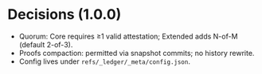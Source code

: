 # Decisions (1.0.0)

- Quorum: Core requires ≥1 valid attestation; Extended adds N-of-M (default 2-of-3).
- Proofs compaction: permitted via snapshot commits; no history rewrite.
- Config lives under `refs/_ledger/_meta/config.json`.

